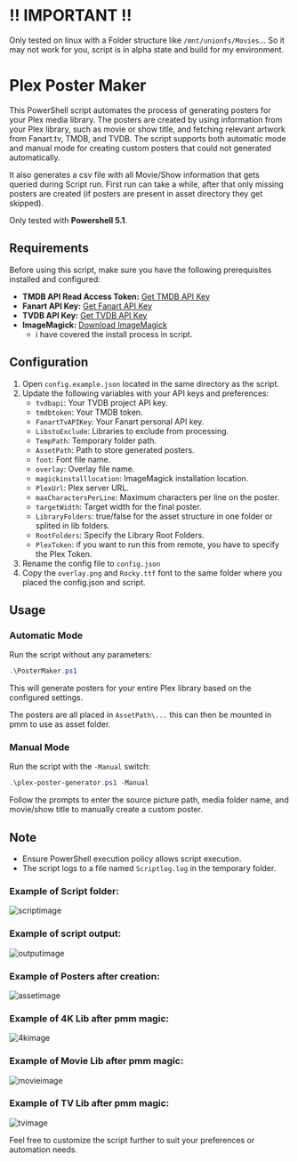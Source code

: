 # !! IMPORTANT !!

Only tested on linux with a Folder structure like `/mnt/unionfs/Movies`...
So it may not work for you, script is in alpha state and build for my environment.

# Plex Poster Maker

This PowerShell script automates the process of generating posters for your Plex media library. The posters are created by using information from your Plex library, such as movie or show title, and fetching relevant artwork from Fanart.tv, TMDB, and TVDB. The script supports both automatic mode and manual mode for creating custom posters that could not generated automatically.

It also generates a csv file with all Movie/Show information that gets queried during Script run.
First run can take a while, after that only missing posters are created (if posters are present in asset directory they get skipped).

Only tested with **Powershell 5.1**.

## Requirements

Before using this script, make sure you have the following prerequisites installed and configured:

- **TMDB API Read Access Token:** [Get TMDB API Key](https://www.themoviedb.org/settings/api)
- **Fanart API Key:** [Get Fanart API Key](https://fanart.tv/get-an-api-key)
- **TVDB API Key:** [Get TVDB API Key](https://thetvdb.com/api-information/signup)
- **ImageMagick:** [Download ImageMagick](https://imagemagick.org/archive/binaries/ImageMagick-7.1.1-27-Q16-HDRI-x64-dll.exe)
    - i have covered the install process in script.

## Configuration

1. Open `config.example.json` located in the same directory as the script.
2. Update the following variables with your API keys and preferences:
   - `tvdbapi`: Your TVDB project API key.
   - `tmdbtoken`: Your TMDB token.
   - `FanartTvAPIKey`: Your Fanart personal API key.
   - `LibstoExclude`: Libraries to exclude from processing.
   - `TempPath`: Temporary folder path.
   - `AssetPath`: Path to store generated posters.
   - `font`: Font file name.
   - `overlay`: Overlay file name.
   - `magickinstalllocation`: ImageMagick installation location.
   - `PlexUrl`: Plex server URL.
   - `maxCharactersPerLine`: Maximum characters per line on the poster.
   - `targetWidth`: Target width for the final poster.
   - `LibraryFolders`: true/false for the asset structure in one folder or splited in lib folders.
   - `RootFolders`: Specify the Library Root Folders.
   - `PlexToken`: if you want to run this from remote, you have to specify the Plex Token.
3. Rename the config file to `config.json`
4. Copy the `overlay.png` and `Rocky.ttf` font to the same folder where you placed the config.json and script.

## Usage

### Automatic Mode

Run the script without any parameters:

```powershell
.\PosterMaker.ps1
```

This will generate posters for your entire Plex library based on the configured settings.

The posters are all placed in `AssetPath\...` this can then be mounted in pmm to use as asset folder.

### Manual Mode

Run the script with the `-Manual` switch:

```powershell
.\plex-poster-generator.ps1 -Manual
```

Follow the prompts to enter the source picture path, media folder name, and movie/show title to manually create a custom poster.

## Note

- Ensure PowerShell execution policy allows script execution.
- The script logs to a file named `Scriptlog.log` in the temporary folder.

### Example of Script folder:
![scriptimage](https://i.imgur.com/MOWuO2i.png)

### Example of script output:
![outputimage](https://i.imgur.com/xzkYB6B.png)

### Example of Posters after creation:
![assetimage](https://i.imgur.com/3Snagbg.png)

### Example of 4K Lib after pmm magic:
![4kimage](https://i.imgur.com/5psJmCU.png)

### Example of Movie Lib after pmm magic:
![movieimage](https://i.imgur.com/Nfdten6.png)

### Example of TV Lib after pmm magic:
![tvimage](https://i.imgur.com/lR6lGzY.jpeg)


Feel free to customize the script further to suit your preferences or automation needs.

